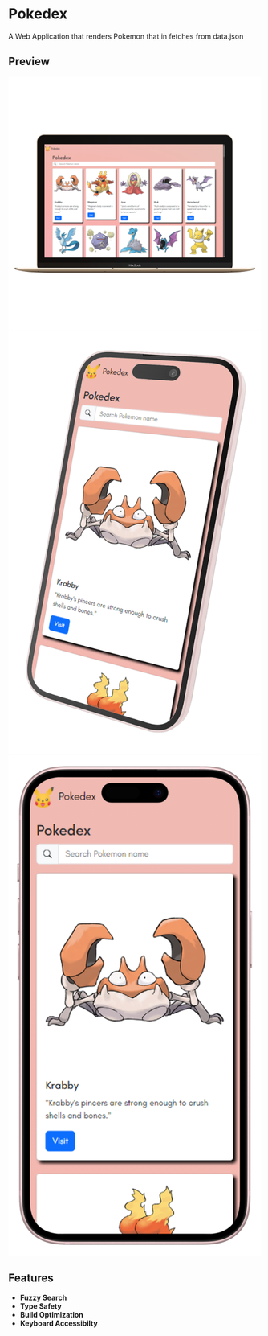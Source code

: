 # Pokedex

A Web Application that renders Pokemon that in fetches from data.json
 
## Preview

![image](./assets/webapp-front.png)
![image](./assets/ss-left.png)
![image](./assets/ss-portrait.png)


## Features

- **Fuzzy Search**
- **Type Safety**
- **Build Optimization**
- **Keyboard Accessibilty**
